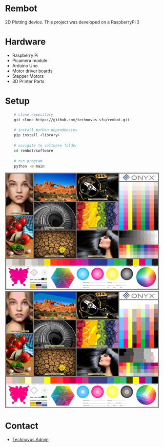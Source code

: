 # Rembot
2D Plotting device. This project was developed on a RaspberryPi 3

# Hardware
* Raspberry Pi
* Picamera module
* Arduino Uno
* Motor driver boards
* Stepper Motors
* 3D Printer Parts

# Setup
```bash
    # clone repository
    git clone https://github.com/technovus-sfu/rembot.git

    # install python dependencies
    pip install <library>

    # navigate to software folder
    cd rembot/software

    # run program
    python -m main
```
![alt Original Image](interface/interface_0.0.1/images/printer-evaluation.jpg "Original") ![alt Post Processing](interface/interface_0.0.1/images/printer_eval.png "Post Processing")

# Contact
* [Technovus  Admin](mailto:technovus.sfu@gmail.com)
